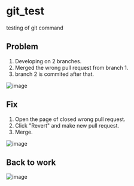 # git_test
testing of git command

## Problem 

1. Developing on 2 branches.
2. Merged the wrong pull request from branch 1.
3. branch 2 is commited after that.

![image](https://github.com/gitnabeshin/git_test/assets/52347942/6674b917-774b-4fa8-8e4f-5fb671497296)

## Fix

1. Open the page of closed wrong pull request.
2. Click "Revert" and make new pull request.
3. Merge.

![image](https://github.com/gitnabeshin/git_test/assets/52347942/ca897ded-9c2f-46f3-9d29-011d5fa08a93)

## Back to work

![image](https://github.com/gitnabeshin/git_test/assets/52347942/8d2608b5-1f33-43be-b870-4d9b4055f544)


